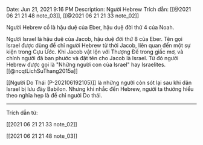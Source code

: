 Date: Jun 21, 2021 9:16 PM
Description: Người Hebrew
Trích dẫn: [[@2021 06 21 21 48 note_03]], [[@2021 06 21 21 33 note_02]]

Người Hebrew cổ là hậu duệ của Eber, hậu duệ đời thứ 4 của Noah. 

Người Israel là hậu duệ của Jacob, hậu duệ đời thứ 8 của Eber. Tên gọi Israel được dùng để chỉ người Hebrew từ thời Jacob, liên quan đến một sự kiện trong Cựu Ước. Khi Jacob vật lộn với Thượng Đế trong giấc mơ, và chính người đã ban phước và đặt tên cho Jacob là Israel. Từ đó người Hebrew được gọi là "Những người con của Israel" hay Israelites. [[@ncqtLichSuThang2015a]]

[[Người Do Thái (P-202106192105)]] là những người còn sót lại sau khi dân Israel bị lưu đày Babilon. Nhưng khi nhắc đến Hebrew, người ta thường hiểu theo nghĩa hẹp là để chỉ người Do thái.

---

Trích dẫn từ:

[[2021 06 21 21 33 note_02]] 

[[2021 06 21 21 48 note_03]]

